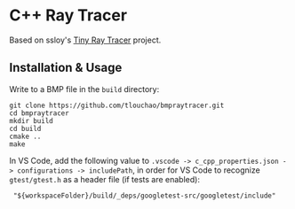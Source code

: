 # C++ Ray Tracer
Based on ssloy's [Tiny Ray Tracer](https://github.com/ssloy/tinyraytracer/wiki) project.

## Installation & Usage
Write to a BMP file in the `build` directory:

```
git clone https://github.com/tlouchao/bmpraytracer.git
cd bmpraytracer
mkdir build
cd build
cmake ..
make
```

In VS Code, add the following value to `.vscode -> c_cpp_properties.json -> configurations -> includePath`,
in order for VS Code to recognize `gtest/gtest.h` as a header file (if tests are enabled):
```
 "${workspaceFolder}/build/_deps/googletest-src/googletest/include"
```